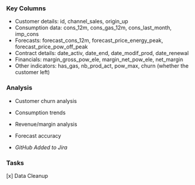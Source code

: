 ### Key Columns

- Customer details: id, channel_sales, origin_up
- Consumption data: cons_12m, cons_gas_12m, cons_last_month, imp_cons
- Forecasts: forecast_cons_12m, forecast_price_energy_peak, forecast_price_pow_off_peak
- Contract details: date_activ, date_end, date_modif_prod, date_renewal
- Financials: margin_gross_pow_ele, margin_net_pow_ele, net_margin
- Other indicators: has_gas, nb_prod_act, pow_max, churn (whether the customer left)

### Analysis

- Customer churn analysis
- Consumption trends
- Revenue/margin analysis
- Forecast accuracy

- *GitHub Added to Jira*


### Tasks

[x] Data Cleanup